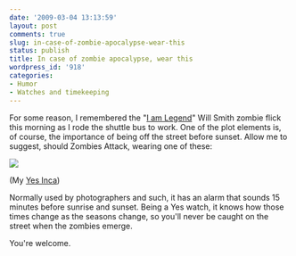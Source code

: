```yaml
---
date: '2009-03-04 13:13:59'
layout: post
comments: true
slug: in-case-of-zombie-apocalypse-wear-this
status: publish
title: In case of zombie apocalypse, wear this
wordpress_id: '918'
categories:
- Humor
- Watches and timekeeping
---
```


For some reason, I remembered the "[I am Legend](http://iamlegend.warnerbros.com/)" Will Smith zombie flick this morning as I rode the shuttle bus to work. One of the plot elements is, of course, the importance of being off the street before sunset. Allow me to suggest, should Zombies Attack, wearing one of these:




[![](http://fnord.phfactor.net/wp-content/uploads/2008/04/dscf2444-402x600.jpg)](http://fnord.phfactor.net/2008/04/22/a-review-of-the-yes-inca-wristwatch/)




(My [Yes Inca](http://fnord.phfactor.net/2008/04/22/a-review-of-the-yes-inca-wristwatch/))




Normally used by photographers and such, it has an alarm that sounds 15 minutes before sunrise and sunset. Being a Yes watch, it knows how those times change as the seasons change, so you'll never be caught on the street when the zombies emerge.




You're welcome.



